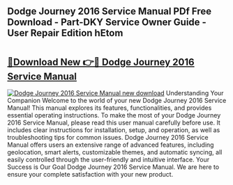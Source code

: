 ## Dodge Journey 2016 Service Manual PDf Free Download - Part-DKY Service Owner Guide - User Repair Edition hEtom

# <h2><a href="http://bc74082.oget.top/?id=Dodge+Journey+2016+Service+Manual">🔗Download New 👉🔴 Dodge Journey 2016 Service Manual</a></h2>

[![Dodge Journey 2016 Service Manual new download](https://i.imgur.com/5g1atiW.png)](http://bc74082.oget.top/?id=Dodge+Journey+2016+Service+Manual)
Understanding Your Companion Welcome to the world of your new Dodge Journey 2016 Service Manual! This manual explores its features, functionalities, and provides essential operating instructions. To make the most of your Dodge Journey 2016 Service Manual, please read this user manual carefully before use. It includes clear instructions for installation, setup, and operation, as well as troubleshooting tips for common issues. Dodge Journey 2016 Service Manual offers users an extensive range of advanced features, including geolocation, smart alerts, customizable themes, and automatic syncing, all easily controlled through the user-friendly and intuitive interface. Your Success is Our Goal Dodge Journey 2016 Service Manual. We are here to ensure your complete satisfaction with your new product.
